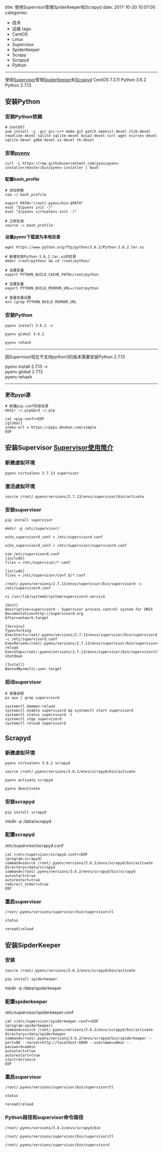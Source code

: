 title: 使用Supervisor管理SpiderKeeper和Scrapyd
date: 2017-10-20 10:07:00
categories:
- 技术
- 运维
tags:
- CentOS
- Linux
- Supervisor
- SpiderKeeper
- Scrapy
- Scrapyd
- Python
---
使用[Supervisor](https://github.com/Supervisor/supervisor)管理[SpiderKeeper](https://github.com/DormyMo/SpiderKeeper)和[Scrapyd](https://github.com/scrapy/scrapyd)
CentOS 7.3.11
Python 3.6.2
Python 2.7.13

## 安装Python
### 安装Python依赖
```
# CentOS7
yum install -y  gcc gcc-c++ make git patch openssl-devel zlib-devel readline-devel sqlite sqlite-devel bzip2-devel curl wget ncurses-devel sqlite-devel gdbm-devel xz-devel tk-devel
```

### 安装[pyenv](https://github.com/pyenv/pyenv)
```
curl -L https://raw.githubusercontent.com/yyuu/pyenv-installer/master/bin/pyenv-installer | bash
```

#### 配置bash_profile
```
# 添加参数
vim ~/.bash_profile

export PATH="/root/.pyenv/bin:$PATH"
eval "$(pyenv init -)"
eval "$(pyenv virtualenv-init -)"

# 立即生效
source ~/.bash_profile'
```

#### 设置pyenv下载源为本地目录
```
wget https://www.python.org/ftp/python/3.6.2/Python-3.6.2.tar.xz

# 新建存放Python-3.6.2.tar.xz的目录
mkdir /root/python/ && cd /root/python/

# 设置变量
export PYTHON_BUILD_CACHE_PATH=/root/python

# 设置变量
export PYTHON_BUILD_MIRROR_URL=/root/python

# 查看变量设置
env |grep PYTHON_BUILD_MIRROR_URL
```

### 安装Python
```
pyenv install 3.6.2 -v

pyenv global 3.6.2

pyenv rehash
```

***
因Supervisor现在不支持python3的版本需要安装Python 2.7.13

pyenv install 2.7.13 -v</br>
pyenv global 2.7.13</br>
pyenv rehash
***

### 更改pypi源
```
# 新建pip.conf存放目录
mkdir ~/.pip&&cd ~/.pip

cat >pip.conf<<EOF
[global]
index-url = https://pypi.douban.com/simple
EOF
```

## 安装Supervisor [Supervisor使用简介](http://liuzxc.github.io/blog/supervisor/)
### 新建虚拟环境
```
pyenv virtualenv 2.7.13 supervisor
```

### 激活虚拟环境
```
source /root/.pyenv/versions/2.7.13/envs/supervisor/bin/activate
```

### 安装supervisor
```
pip install supervisor
```

```
mkdir -p /etc/supervisor/

echo_supervisord_conf > /etc/supervisord.conf
```
```
echo_supervisord_conf > /etc/supervisor/supervisord.conf
```

```
vim /etc/supervisord.conf
[include]
files = /etc/supervisor/*.conf
```
```
[include]
files = /etc/supervisor/conf.d/*.conf
```

```
/root/.pyenv/versions/2.7.13/envs/supervisor/bin/supervisord -c /etc/supervisord.conf
```

```
vi /usr/lib/systemd/system/supervisord.service

[Unit]                                                              
Description=supervisord - Supervisor process control system for UNIX
Documentation=http://supervisord.org                                
After=network.target                                                

[Service]                                                           
Type=forking                                                        
ExecStart=/root/.pyenv/versions/2.7.13/envs/supervisor/bin/supervisord -c /etc/supervisord.conf             
ExecReload=/root/.pyenv/versions/2.7.13/envs/supervisor/bin/supervisorctl reload                            
ExecStop=/root/.pyenv/versions/2.7.13/envs/supervisor/bin/supervisorctl shutdown                            

[Install]                                                           
WantedBy=multi-user.target
```

### 启动supervisor
```
# 查看进程
ps aux | grep supervisord

systemctl daemon-reload
systemctl enable supervisord && systemctl start supervisord
systemctl status supervisord -l
systemctl stop supervisord
systemctl reload supervisord
```

## Scrapyd
### 新建虚拟环境
```
pyenv virtualenv 3.6.2 scrapyd

source /root/.pyenv/versions/3.6.2/envs/scrapyd/bin/activate

pyenv activate scrapyd

pyenv deactivate
```

### 安装scrapyd
```
pip install scrapyd
```
mkdir -p /data/scrapyd

### 配置scrapyd
/etc/supervisor/scrapyd.conf

```
cat >/etc/supervisor/scrapyd.conf<<EOF
[program:scrapyd]
command=source /root/.pyenv/versions/3.6.2/envs/scrapyd/bin/activate
directory=/data/scrapyd
command=/root/.pyenv/versions/3.6.2/envs/scrapyd/bin/scrapyd
autostart=true
autorestart=true
redirect_stderr=true
EOF
```

### 重启supervisor
```
/root/.pyenv/versions/supervisor/bin/supervisorctl

status

reread|reload
```

## 安装SipderKeeper
### 安装
```
source /root/.pyenv/versions/3.6.2/envs/scrapyd/bin/activate

pip install spiderkeeper
```

mkdir -p /data/spiderkeeper

### 配置spiderkeeper
/etc/supervisor/spiderkeeper.conf

```
cat >/etc/supervisor/spiderkeeper.conf<<EOF
[program:spiderkeeper]
command=source /root/.pyenv/versions/3.6.2/envs/scrapyd/bin/activate
directory=/data/spiderkeeper
command=/root/.pyenv/versions/3.6.2/envs/scrapyd/bin/spiderkeeper --port=80 --server=http://localhost:6800 --username=admin --password=admin
autostart=true
autorestart=true
startretries=3
EOF
```

### 重启supervisor
```
/root/.pyenv/versions/supervisor/bin/supervisorctl

status

reread|reload
```

### Python路径和supervisor命令路径
```
/root/.pyenv/versions/3.6.2/envs/scrapyd/bin

/root/.pyenv/versions/supervisor/bin/supervisorctl

/root/.pyenv/versions/supervisor/bin/supervisord
```
